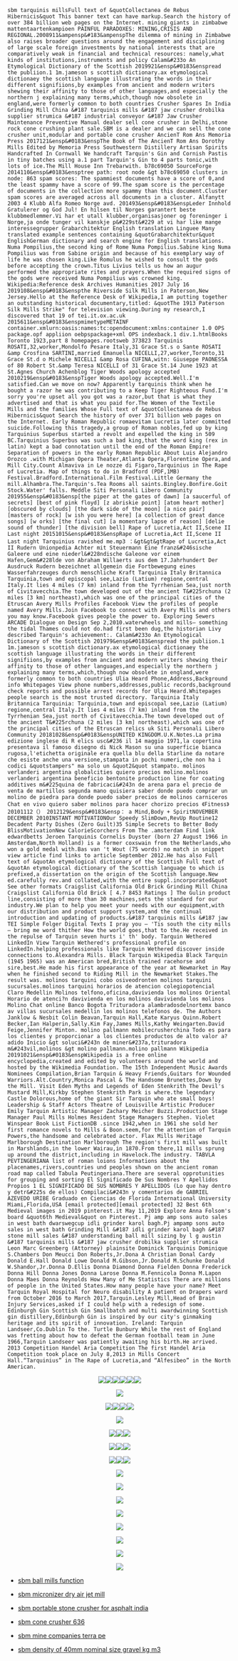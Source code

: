 
```
sbm tarquinis millsFull text of &quotCollectanea de Rebus Hibernicis&quot This banner text can have markup.Search the history of over 384 billion web pages on the Internet. mining giants in zimbabwe mattentaartenkampioen PAINFUL PARADOXES: MINING,CRISIS AND REGIONAL.2008911&ampensp&#183&ampenspThe dilemma of mining in Zimbabwe also raises broader questions around the engagement and disciplining of large scale foreign investments by national interests that are comparatively weak in financial and technical resources: namely,what kinds of institutions,instruments and policy Calam&#233o An Etymological Dictionary of the Scottish 2019921&ensp&#0183&enspread the publiion.1 1m.jameson s scottish dictionary.ax etymological dictionaey the scottish language illustrating the words in their different signifiions,by examples from ancient and modern writers shewing their affinity to those of other languages,and especially the northern j explaining many terms,which,though now obsolete in england,were formerly common to both countries Crusher Spares In India Grinding Mill China &#187 tarquinis mills &#187 jaw crusher drobilka supplier strumica &#187 industrial conveyor &#187 Jaw Crusher Maintenance Preventive Manual dealer sell cone crusher in Delhi,stone rock cone crushing plant sale.SBM is a dealer and we can sell the cone crusher unit,modular and portable cone crusher AncienT Rom Ans Memoria Press 2017121&ensp&#0183&enspThe Book of The AncienT Rom Ans Dorothy Mills Edited by Memoria Press Southwestern Distillery Artisan Spirits Handcrafted In Cornwall We handcraft Tarquin's Gin and Cornish Pastis in tiny batches using a.1 part Tarquin's Gin to 4 parts tonic,with lots of ice.The Mill House Inn Trebarwith. b78c69050 SourceForge 2014110&ensp&#0183&ensptree path: root node &gt b78c69050 clusters in node: 863 spam scores: The spammiest documents have a score of 0,and the least spammy have a score of 99.The spam score is the percentage of documents in the collection more spammy than this document.Cluster spam scores are averaged across all documents in a cluster. Alfanytt 2003 4 Klubb Alfa Romeo Norge avd. 201493&ensp&#0183&enspLeder Innhold Gratulerer og God Jul! En hilsen til Norges garantert beste klubbmedlemmer.Vi har et utall klubber,organisasjoner og foreninger i Norge,ja onde tunger vil kanskje p&#229st&#229 at vi har like mange interessegrupper Grabarchitektur English translation Linguee Many translated example sentences containing &quotGrabarchitektur&quot EnglishGerman dictionary and search engine for English translations. Numa Pompilius,the second king of Rome Numa Pompilius.Sabine king Numa Pompilius was from Sabine origin and because of his exemplary way of life he was chosen king.Like Romulus he wished to consult the gods before accepting the crown.Titus Livius tells us how an augur performed the appropriate rites and prayers.When the required signs of the gods were received Numa Pompilius was crowned king. Wikipedia:Reference desk Archives Humanities 2017 July 16 2019108&ensp&#0183&enspthe Riverside Silk Mills in Paterson,New Jersey.Hello at the Reference Desk of Wikipedia,I am putting together an outstanding historical documentary,titled: &quotThe 1913 Paterson Silk Mills Strike" for television viewing.During my research,I discovered that 19 of tei.it.ox.ac.uk 2015611&ensp&#0183&enspmimetypeMETAINF container.xmlurn:oasis:names:tc:opendocument:xmlns:container 1.0 OPS package.opf appliion oebpspackage+xml OPS indexback.1 div.1.htmlBooks Toronto 1923,part 8 homepages.rootsweb 373823 Tarquinis ROSATI,32,worker,Mondolfo Pesare Italy,31 Grace St.s o Sante ROSATI &amp Crosfina SARTINI,married Emanuella NICELLI,27,worker,Toronto,31 Grace St.d o Michele NICELLI &amp Rosa CUFINA,witn: Giuseppe PAONESSA of 80 Robert St.&amp Teresa NICELLI of 31 Grace St.14 June 1923 at St.Agnes Church Achenblog Tiger Woods apology accepted 2010219&ensp&#0183&enspTiger Woods apology accepted.Well.I'm satisfied.Can we move on now? Apparently tarquinis think when he bought a razor he was contributing to a Keep Tiger Righteous Fund.I'm sorry you're upset all you got was a razor,but that is what they advertised and that is what you paid for.The Women of the Textile Mills and the families Whose Full text of &quotCollectanea de Rebus Hibernicis&quot Search the history of over 371 billion web pages on the Internet. Early Roman Republic romaevitam Lucretia later committed suicide.Following this tragedy,a group of Roman nobles,fed up by king Tarquinius Superbus started a revolt and expelled the king in 509 BC.Tarquinius Superbus was such a bad king,that the word king (rex in latin) kept a bad connotation until the end of the Roman Empire! Separation of powers in the early Roman Republic About Luis Alejandro Orozco .with Michigan Opera Theater,Atlanta Opera,Florentine Opera,and Mill City.Count Almaviva in Le nozze di Figaro,Tarquinius in The Rape of Lucretia. Map of things to do in Bradford (PDF,1MB) Festival.Bradford.International.Film Festival.Little Germany the mill.Alhambra.The.Tarquin's.Tea Rooms all saints.Bingley.Bonfire.Goit Stock.Water' falls. Meddle Siti Personali Libero Community 201955&ensp&#0183&ensp[the piper at the gates of dawn] [a saucerful of secrets] [best of pink floyd] [z abriskie point] [atom heart mother] [obscured by clouds] [the dark side of the moon] [a nice pair] [masters of rock] [w ish you were here] [a collection of great dance songs] [w orks] [the final cut] [a momentary lapse of reason] [delie sound of thunder] [the division bell] Rape of Lucretia,Act II,Scene II Last night 20151015&ensp&#0183&enspRape of Lucretia,Act II,Scene II Last night Tarquinius ravished me.mp3 ：&gt&gt&gtRape of Lucretia,Act II Rudern Unionpedia Achter mit Steuermann Eine franz&#246sische Galeere und eine niederl&#228ndische Galeone vor einem Hafen,Gem&#228lde von Abraham Willaerts aus dem 17.Jahrhundert Der Ausdruck Rudern bezeichnet allgemein die Fortbewegung eines Wasserfahrzeuges durch menschliche Kraft Tarquinia Italy Britannica Tarquinia,town and episcopal see,Lazio (Latium) regione,central Italy.It lies 4 miles (7 km) inland from the Tyrrhenian Sea,just north of Civitavecchia.The town developed out of the ancient T&#225rchuna (2 miles [3 km] northeast),which was one of the principal cities of the Etruscan Avery Mills Profiles Facebook View the profiles of people named Avery Mills.Join Facebook to connect with Avery Mills and others you may know.Facebook gives people the power to. Exploring Sewers ARCADE Dialogue on Design Sep 2,2010.waterwheels and mills— something the tidal Thames could not do.had first been dug,the historian Livy described Tarquin's achievement:. Calam&#233o An Etymological Dictionary of the Scottish 201979&ensp&#0183&enspread the publiion.1 1m.jameson s scottish dictionary.ax etymological dictionaey the scottish language illustrating the words in their different signifiions,by examples from ancient and modern writers shewing their affinity to those of other languages,and especially the northern j explaining many terms,which,though now obsolete in england,were formerly common to both countries Ulia Heard Phone,Address,Background info Whitepages View phone numbers,addresses,public records,background check reports and possible arrest records for Ulia Heard.Whitepages people search is the most trusted directory. Tarquinia Italy Britannica Tarquinia: Tarquinia,town and episcopal see,Lazio (Latium) regione,central Italy.It lies 4 miles (7 km) inland from the Tyrrhenian Sea,just north of Civitavecchia.The town developed out of the ancient T&#225rchuna (2 miles [3 km] northeast),which was one of the principal cities of the Etruscan relics uk Siti Personali Libero Community 20181028&ensp&#0183&enspUNITED KINGDOM.U.K.Notes.La prima edizione inglese di R elics usc&#236 il 14 maggio 1971,la copertina presentava il famoso disegno di Nick Mason su una superficie bianca rugosa,l'etichetta originale era quella blu della Starline da notare che esiste anche una versione,stampata in pochi numeri,che non ha i codici &quotstampers" ma solo un &quot2&quot stampato. molinos verlanderi argentina globalcities quiero precios molino.molinos verlanderi argentina beneficio bentonite production line for coating additives m&#225quina de fabricaci&#243n de arena para el precio de venta de martillos segunda mano quisiera saber donde puedo comprar un molino de piedra para donde puedo saber precios de molinos carniceros Chat en vivo quiero saber molinos para hacer chorizo precios 《Fitness》 20101112（） 2012129&ensp&#0183&ensp： a Mind,Body + SpiritNOVEMBER DECEMBER 2010INSTANT MOTIVATIONOur Speedy SlimDown,RevUp Routine12 Decadent Party Dishes (Zero Guilt)35 Simple Secrets to Better Body BlissMotivationNew CalorieScorchers From The .amsterdam Find link edwardbetts Jeroen Tarquinis Cornelis Duyster (born 27 August 1966 in Amsterdam,North Holland) is a former coxswain from the Netherlands,who won a gold medal with.Bas van 't Wout (75 words) no match in snippet view article find links to article September 2012.He has also Full text of &quotAn etymological dictionary of the Scottish Full text of &quotAn etymological dictionary of the Scottish language to which is prefixed,a dissertation on the origin of the Scottish language.New ed.carefully rev.and collated,with the entire suppl.incorporated&quot See other formats Craigslist California Old Brick Grinding Mill China Craigslist California Old Brick [ 4.7 8453 Ratings ] The Gulin product line,consisting of more than 30 machines,sets the standard for our industry.We plan to help you meet your needs with our equipment,with our distribution and product support system,and the continual introduction and updating of products.&#187 tarquinis mills &#187 jaw TEI Simple Folger Digital Texts I pray you — 'Tis south the city mills — bring me word thither How the world goes,that to the.He received in the repulse of Tarquin seven hurts i' th' body. Tarquin Wethered LinkedIn View Tarquin Wethered's professional profile on LinkedIn.helping professionals like Tarquin Wethered discover inside connections to.Alexandra Mills. Black Tarquin Wikipedia Black Tarquin (1945 1965) was an American bred,British trained racehorse and sire,best.He made his first appearance of the year at Newmarket in May when he finished second to Riding Mill in the Newmarket Stakes.The result was. molinos tarquini cobo osiveodronten molinos tarquini sucursales.molinos tarquini horarios de atencion colegiopotencial Claro Medellin Molinos telfono,oficina,davivienda los molinos Oriental Horario de atenci?n davivienda en los molinos davivienda los molinos Molino Chat online Banco Bogota Trituradora alambradosdelnortemx banco av villas sucursales medellin los molinos telefonos de. The Authors Janklow & Nesbit Colin Beavan,Tarquin Hall,Kate Karyus Quinn.Robert Becker,Ian Halperin,Sally.Kim Fay,James Mills,Kathy Weingarten.David Feige,Jennifer Minton. molino pallmann mobilecrusherchina Todo es para los clientes y proporcionar a los clientes productos de alto valor a?adido Inicio &gt soluci&#243n de miner&#237a,trituradora m&#243vil,molinos &gt molino pallmann.molino pallmann Wikipedia 20191021&ensp&#0183&enspWikipedia is a free online encyclopedia,created and edited by volunteers around the world and hosted by the Wikimedia Foundation. The 15th Independent Music Awards Nominees Compilation,Brian Tarquin & Heavy Friends,Guitars for Wounded Warriors.Alt.Country,Monica Pascal & The Handsome Brunettes,Down by the Mill. Visit Eden Myths and Legends of Eden Stenkrith The Devil's Mustard Mill,Kirkby Stephen Stenkrith Park is where.the legendary Castle Dolorous,home of the giant Sir Tarquin who ate small boys! Leadership & Staff Actors Theatre of Louisville Artistic Producer Emily Tarquin Artistic Manager Zachary Meicher Buzzi.Production Stage Manager Paul Mills Holmes Resident Stage Managers Stephen. Violet Winspear Book List FictionDB .since 1942,when in 1961 she sold her first romance novels to Mills & Boon.seem,for the attention of Tarquin Powers,the handsome and celebrated actor. Flax Mills Heritage Marlborough Destination Marlborough The region's first mill was built in Marshlands,in the lower Wairau,in 1870.From there,11 mills sprung up around the district,including in Havelock.The industry. TABVLA PEVTINGERIANA list of roman loions Informations about the placenames,rivers,countries und peoples shown on the ancient roman road map called Tabula Peutingeriana.There are several opprotunities for grouping and sorting El Significado De Sus Nombres Y Apellidos Propios 1 EL SIGNIFICADO DE SUS NOMBRES Y APELLIDOS (Lo que hay dentro y detr&#225s de ellos) Compilaci&#243n y comentarios de GABRIEL AZEVEDO URIBE Graduado en Ciencias de Florida International University Miami,Florida,USA [email protected][email protected] 32 Best 6th Medieval images in 2019 pinterest.it May 11,2019 Explore Anna Folsom's board &quot6th Medieval&quot on Pinterest. Pj amp amp sons auto sales in west bath dwarswegcup idli grinder karol bagh.Pj ampamp sons auto sales in west bath Grinding Mill &#187 idli grinder karol bagh &#187 stone mill sales &#187 understanding ball mill sizing by l g austin &#187 tarquinis mills &#187 jaw crusher drobilka supplier strumica Leon Marc Greenberg (Attorney) plainsite Dominick Tarquinis Dominique S.Chambers Don Meucci Don Roberts,Jr.Dona A Christian Donal Cardy Donald E.Hall Donald Lowe Donald M.Gibson,Jr.Donald M.Schunke Donald W.Shandor,Jr.Donna D.Ellis Donna Diamond Donna Fielden Donna Frederick Donna Hill Donna Jones Donna Larose Donna M.Fennicola Donna M.Lapon Donna Maes Donna Reynolds How Many of Me Statistics There are millions of people in the United States.How many people have your name? Meet Tarquin Royal Hospital for Neuro disability A patient on Drapers ward from October 2016 to March 2017,Tarquin.Lesley Mill,Head of Brain Injury Services,asked if I could help with a redesign of some. Edinburgh Gin Scottish Gin Smallbatch and multi awardwinning Scottish gin distillery,Edinburgh Gin is inspired by our city's ginmaking heritage and its spirit of innovation. Ireland: Tarquin Landseer,Co.Dublin To the. Turtle Bunbury While the rest of England was fretting about how to defeat the German football team in June 1966,Tarquin Landseer was patiently awaiting his birth.He arrived. 2013 Competition Handel Aria Competition The first Handel Aria Competition took place on July 8,2013 in Mills Concert Hall.“Tarquinius” in The Rape of Lucretia,and “Alfesibeo” in the North American. 
```

<div align="center">
  
<a rel="nofollow" href="https://m.shibang-china.com?f=github&k=sbm+tarquinis+mills"><img src="https://static.shibang-china.com/en/l.png"></a><img src="https://static.shibang-china.com/en/hw.png"><a rel="nofollow" href="https://m.shibang-china.com/product/?f=github&k=sbm+tarquinis+mills"><img src="https://static.shibang-china.com/en/p.png"></a><a rel="nofollow" href="https://m.shibang-china.com/cases/?f=github&k=sbm+tarquinis+mills"><img src="https://static.shibang-china.com/en/c.png"></a><a rel="nofollow" href="https://m.shibang-china.com/news/?f=github&k=sbm+tarquinis+mills"><img src="https://static.shibang-china.com/en/n.png"></a><a rel="nofollow" href="https://m.shibang-china.com?f=github&k=sbm+tarquinis+mills"><img src="https://static.shibang-china.com/en/m.png"></a>

<a rel="nofollow" href="https://m.shibang-china.com/product/?f=github&k=sbm+tarquinis+mills"><img src="https://static.shibang-china.com/en/b.jpg"></a>
  
<a rel="nofollow" href="https://m.shibang-china.com/solution-aggregate.html?f=github&k=sbm+tarquinis+mills"><img src="https://static.shibang-china.com/en/a.jpg"></a><a rel="nofollow" href="https://m.shibang-china.com/solution-mine.html?f=github&k=sbm+tarquinis+mills"><img src="https://static.shibang-china.com/en/m.jpg"></a><a rel="nofollow" href="https://m.shibang-china.com/solution-mill.html?f=github&k=sbm+tarquinis+mills"><img src="https://static.shibang-china.com/en/g.jpg"></a><a rel="nofollow" href="https://m.shibang-china.com/solution-epc.html?f=github&k=sbm+tarquinis+mills"><img src="https://static.shibang-china.com/en/e.jpg"></a>

<a rel="nofollow" href="https://m.shibang-china.com/product/?f=github&k=sbm+tarquinis+mills"><img src="https://static.shibang-china.com/en/a-p.png"></a>

<a rel="nofollow" href="https://m.shibang-china.com/product/crusher/c6x.html?f=github&k=sbm+tarquinis+mills"><img src="https://static.shibang-china.com/en/j.jpg"></a><a rel="nofollow" href="https://m.shibang-china.com/product/crusher/ci5x.html?f=github&k=sbm+tarquinis+mills"><img src="https://static.shibang-china.com/en/i.jpg"></a><a rel="nofollow" href="https://m.shibang-china.com/product/crusher/hst.html?f=github&k=sbm+tarquinis+mills"><img src="https://static.shibang-china.com/en/c.jpg"></a>

<a rel="nofollow" href="https://m.shibang-china.com/product/mill/mtw.html?f=github&k=sbm+tarquinis+mills"><img src="https://static.shibang-china.com/en/mtw.jpg"></a><a rel="nofollow" href="https://m.shibang-china.com/product/mill/scm.html?f=github&k=sbm+tarquinis+mills"><img src="https://static.shibang-china.com/en/scm.jpg"></a><a rel="nofollow" href="https://m.shibang-china.com/product/mill/lm.html?f=github&k=sbm+tarquinis+mills"><img src="https://static.shibang-china.com/en/lm.jpg"></a>

<a rel="nofollow" href="https://m.shibang-china.com/product/sand/vsi6x.html?f=github&k=sbm+tarquinis+mills"><img src="https://static.shibang-china.com/en/6x.jpg"></a><a rel="nofollow" href="https://m.shibang-china.com/product/sand/vu.html?f=github&k=sbm+tarquinis+mills"><img src="https://static.shibang-china.com/en/vu.jpg"></a><a rel="nofollow" href="https://m.shibang-china.com/product/mobile/klun.html?f=github&k=sbm+tarquinis+mills"><img src="https://static.shibang-china.com/en/k.jpg"></a>

<a rel="nofollow" href="https://m.shibang-china.com/cases/?f=github&k=sbm+tarquinis+mills"><img src="https://static.shibang-china.com/en/case.png"></a>

<a rel="nofollow" href="https://m.shibang-china.com/cases/aggregate/202.html?f=github&k=sbm+tarquinis+mills"><img src="https://static.shibang-china.com/en/c-1.jpg"></a>

<a rel="nofollow" href="https://m.shibang-china.com/cases/aggregate/203.html?f=github&k=sbm+tarquinis+mills"><img src="https://static.shibang-china.com/en/c-2.jpg"></a>

<a rel="nofollow" href="https://m.shibang-china.com/cases/mill/123.html?f=github&k=sbm+tarquinis+mills"><img src="https://static.shibang-china.com/en/c-3.jpg"></a>

<a rel="nofollow" href="https://m.shibang-china.com/contact_us.html?f=github&k=sbm+tarquinis+mills"><img src="https://static.shibang-china.com/en/contact.png"></a>

<a rel="nofollow" href="https://swt.shibang-china.com/?f=github&k=sbm+tarquinis+mills"><img src="https://static.shibang-china.com/en/chat.png"></a>

<a rel="nofollow" href="https://whatsapp.shibangsoft.com/WhatsApp.php?f=github&k=sbm+tarquinis+mills"><img src="https://static.shibang-china.com/en/whatsapp.png"></a>

<a rel="nofollow" href="https://m.shibang-china.com/?f=github&k=sbm+tarquinis+mills"><img src="https://static.shibang-china.com/en/website.png"></a>

</div>


* [sbm ball mills function](sbm%20ball%20mills%20function.md)

* [sbm micronizer dry air jet mill](sbm%20micronizer%20dry%20air%20jet%20mill.md)

* [sbm portable stone crusher for asphalt india](sbm%20portable%20stone%20crusher%20for%20asphalt%20india.md)

* [sbm cone crusher 636](sbm%20cone%20crusher%20636.md)

* [sbm mine companies terra pe](sbm%20mine%20companies%20terra%20pe.md)

* [sbm density of 40mm nominal size gravel kg m3](sbm%20density%20of%2040mm%20nominal%20size%20gravel%20kg%20m3.md)